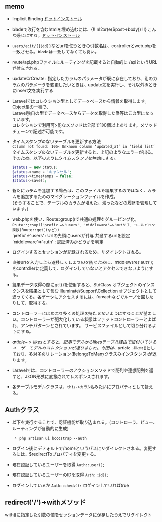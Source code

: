## memo
- Implicit Binding  [ドットインストール](https://dotinstall.com/lessons/basic_laravel_db/57413)

- bladeで改行を含むhtmlを埋め込むには、{!! nl2br(e($post->body)) !!} こんな感じにする。[ドットインストール](https://dotinstall.com/lessons/basic_laravel_crud/58311)  

- `users/edit/{{$id}}`などurlを使うときの引数名は、controllerとweb.phpを一致させる。bladeは一致してなくても良い。

- route/api.phpファイルにルーティングを記載すると自動的に /apiというURLが付与される。

- updateOrCreate : 指定したカラムのパラメータが既に存在しており、別のカラムのパラメータを変更したいときは、update文を実行し、それ以外のときにinsert文を実行する

- Laravelではコレクション型としてデータベースから情報を取得します。Object型の一種で、  
Laravel独自の型でデータベースからデータを取得した際等はこの型になっています。  
コレクションで利用可>能なメソッドは全部で100個以上あります。メソッドチェーンで記述が可能です。

- タイムスタンプのないテーブルを更新する方法  
    `Column not found: 1054 Unknown column ‘updated_at’ in ‘field list’`  
    タイムスタンプのないテーブルを更新すると、上記のようなエラーが出る。  
    そのため、以下のようにタイムスタンプを無効にする。  
    ```php
    $status = new Status;
    $status->name = 'キャンセル';
    $status->timestamps = false;
    $status->save();
    ```

- 新たにカラムを追加する場合は、このファイルを編集するのではなく、カラムを追加するためのマイグレーションファイルを作成。  
(そうすることで、テーブルのカラムが増えた、減ったなどの履歴を管理しています。)

- web.phpを使い、Route::group()で共通の処理をグルーピング化。  
`Route::group(['prefix'=>'users', 'middleware'=>'auth'], コールバック関数(Route::get()など))`  
'prefix'=>'users' : Urlの先頭にusersが付与 共通するurlを設定  
'middleware'=>'auth' : 認証済みかどうかを判定  

- ログインするとセッションが記録されるため、リダイレクトされる。  

- 直接urlを入力したら遷移してしまうのを防ぐために、middleware('auth');をcontrollerに定義して、ログインしていないとアクセスできないようにする。

- 結果データ取得の際にget()を使用すると、StdClass オブジェクトのインスタンスを結果として含む Illuminate\Support\Collection オブジェクトとして返ってくる。各データにアクセスするには、foreachなどでループを回したりして、取得する。  

- コントローラーにはあまり多くの処理を持たせないようにすることが望ましい。コントローラーが肥大化している状態はファットコントローラーとよばれ、アンチパターンとされています。 サービスファイルとして切り分けるようにする。

- $article->likesとすると、記事モデルからlikesテーブル経由で紐付いているユーザーモデルのコレクションが返りました。
今回は、$article->likes()としており、多対多のリレーション(BelongsToManyクラスのインスタンス)が返ります。  

- Laravelでは、コントローラーのアクションメソッドで配列や連想配列を返すと、JSON形式に変換されてレスポンスされます。  

- 各テーブルモデルクラスは、`this->カラム名`みたいにプロパティとして扱える。


## Authクラス
- 以下を実行することで、認証機能が取り込まれる。(コントローラ、ビュー、ルーティングが自動的に生成)
  - `php artisan ui bootstrap --auth`
- ログイン後にデフォルトで/homeというパスにリダイレクトされる。変更するには、$redirectToプロパティを変更する。

- 現在認証しているユーザーを取得
`Auth::user();`
- 現在認証しているユーザーのIDを取得
`Auth::id();`
- ログインしているか
`Auth::check();` ログインしていればtrue


## redirect('/')->withメソッド
with()に指定した引数の値をセッションデータに保存したうえでリダイレクト
